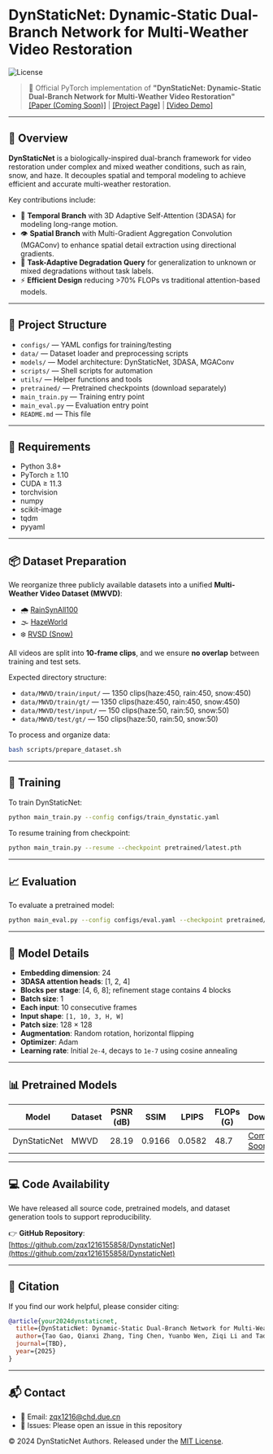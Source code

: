 # DynStaticNet: Dynamic-Static Dual-Branch Network for Multi-Weather Video Restoration

![License](https://img.shields.io/badge/license-MIT-green)

> 🔬 Official PyTorch implementation of **"DynStaticNet: Dynamic-Static Dual-Branch Network for Multi-Weather Video Restoration"**  
> [[Paper (Coming Soon)]](#) | [[Project Page]](#) | [[Video Demo]](#)

---

## 🌟 Overview

**DynStaticNet** is a biologically-inspired dual-branch framework for video restoration under complex and mixed weather conditions, such as rain, snow, and haze. It decouples spatial and temporal modeling to achieve efficient and accurate multi-weather restoration.

Key contributions include:

- 🧠 **Temporal Branch** with 3D Adaptive Self-Attention (3DASA) for modeling long-range motion.
- 👁️ **Spatial Branch** with Multi-Gradient Aggregation Convolution (MGAConv) to enhance spatial detail extraction using directional gradients.
- 🧩 **Task-Adaptive Degradation Query** for generalization to unknown or mixed degradations without task labels.
- ⚡ **Efficient Design** reducing >70% FLOPs vs traditional attention-based models.

---

## 📁 Project Structure

- `configs/` — YAML configs for training/testing  
- `data/` — Dataset loader and preprocessing scripts  
- `models/` — Model architecture: DynStaticNet, 3DASA, MGAConv  
- `scripts/` — Shell scripts for automation  
- `utils/` — Helper functions and tools  
- `pretrained/` — Pretrained checkpoints (download separately)  
- `main_train.py` — Training entry point  
- `main_eval.py` — Evaluation entry point  
- `README.md` — This file

---

## 🐍 Requirements

- Python 3.8+
- PyTorch ≥ 1.10
- CUDA ≥ 11.3
- torchvision
- numpy
- scikit-image
- tqdm
- pyyaml


---

## 📦 Dataset Preparation

We reorganize three publicly available datasets into a unified **Multi-Weather Video Dataset (MWVD)**:

- 🌧️ [RainSynAll100](https://github.com/lsy17096535/PRN)
- 🌫️ [HazeWorld](https://github.com/volcanoscout/HazeWorld)
- ❄️ [RVSD (Snow)](https://github.com/chenyanglei/SnowFormer)

All videos are split into **10-frame clips**, and we ensure **no overlap** between training and test sets.

Expected directory structure:

- `data/MWVD/train/input/` — 1350 clips(haze:450, rain:450, snow:450)
- `data/MWVD/train/gt/` — 1350 clips(haze:450, rain:450, snow:450)
- `data/MWVD/test/input/` — 150 clips(haze:50, rain:50, snow:50)
- `data/MWVD/test/gt/` — 150 clips(haze:50, rain:50, snow:50)  

To process and organize data:

```bash
bash scripts/prepare_dataset.sh
```

---

## 🚀 Training

To train DynStaticNet:

```bash
python main_train.py --config configs/train_dynstatic.yaml
```

To resume training from checkpoint:

```bash
python main_train.py --resume --checkpoint pretrained/latest.pth
```

---

## 📈 Evaluation

To evaluate a pretrained model:

```bash
python main_eval.py --config configs/eval.yaml --checkpoint pretrained/dynstaticnet.pth
```

---

## 🧠 Model Details

- **Embedding dimension**: 24  
- **3DASA attention heads**: [1, 2, 4]  
- **Blocks per stage**: [4, 6, 8]; refinement stage contains 4 blocks  
- **Batch size**: 1 
- **Each input**: 10 consecutive frames  
- **Input shape**: `[1, 10, 3, H, W]`  
- **Patch size**: 128 × 128  
- **Augmentation**: Random rotation, horizontal flipping  
- **Optimizer**: Adam  
- **Learning rate**: Initial `2e-4`, decays to `1e-7` using cosine annealing

---

## 📊 Pretrained Models

| Model        | Dataset | PSNR (dB) |  SSIM  | LPIPS | FLOPs (G) | Download |
|--------------|---------|-----------|--------|-------|-----------|----------|
| DynStaticNet | MWVD    | 28.19     | 0.9166 |0.0582 | 48.7      | [Coming Soon](#) |
---


## 💻 Code Availability

We have released all source code, pretrained models, and dataset generation tools to support reproducibility.

👉 **GitHub Repository**:  
[https://github.com/zqx1216155858/DynstaticNet](https://github.com/zqx1216155858/DynstaticNet)

---

## 📜 Citation

If you find our work helpful, please consider citing:

```bibtex
@article{your2024dynstaticnet,
  title={DynStaticNet: Dynamic-Static Dual-Branch Network for Multi-Weather Video Restoration},
  author={Tao Gao, Qianxi Zhang, Ting Chen, Yuanbo Wen, Ziqi Li and Tao Lei},
  journal={TBD},
  year={2025}
}
```

---

## 📬 Contact

- 📧 Email: zqx1216@chd.due.cn 
- 🐛 Issues: Please open an issue in this repository

© 2024 DynStaticNet Authors. Released under the [MIT License](LICENSE).
